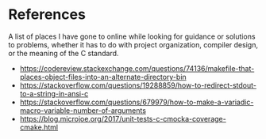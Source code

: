 # References
A list of places I have gone to online while looking for guidance or solutions
to problems, whether it has to do with project organization, compiler design,
or the meaning of the C standard.

- https://codereview.stackexchange.com/questions/74136/makefile-that-places-object-files-into-an-alternate-directory-bin
- https://stackoverflow.com/questions/19288859/how-to-redirect-stdout-to-a-string-in-ansi-c
- https://stackoverflow.com/questions/679979/how-to-make-a-variadic-macro-variable-number-of-arguments
- https://blog.microjoe.org/2017/unit-tests-c-cmocka-coverage-cmake.html
